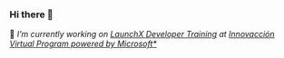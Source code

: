 ### Hi there 👋

🚀 *I’m currently working on [LaunchX Developer Training](https://launchx.rocks/) at [Innovacción Virtual Program powered by Microsoft*](https://news.microsoft.com/es-xl/mas-de-10-mil-estudiantes-mexicanos-se-han-capacitado-con-tecnologias-de-microsoft/)*
<!--
**Hafid-Davila/Hafid-Davila** is a ✨ _special_ ✨ repository because its `README.md` (this file) appears on your GitHub profile.

Here are some ideas to get you started:

- 🔭 I’m currently working on ...
- 🌱 I’m currently learning ...
- 👯 I’m looking to collaborate on ...
- 🤔 I’m looking for help with ...
- 💬 Ask me about ...
- 📫 How to reach me: ...
- 😄 Pronouns: ...
- ⚡ Fun fact: ...
-->
